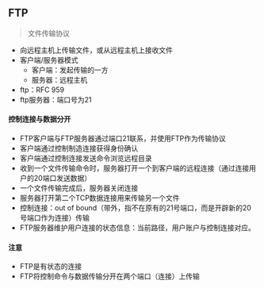 ## FTP

> 文件传输协议

* 向远程主机上传输文件，或从远程主机上接收文件
* 客户端/服务器模式
	* 客户端：发起传输的一方
	* 服务器：远程主机
* ftp：RFC 959
* ftp服务器：端口号为21

#### 控制连接与数据分开

* FTP客户端与FTP服务器通过端口21联系，并使用FTP作为传输协议
* 客户端通过控制制造连接获得身份确认
* 客户端通过控制连接发送命令浏览远程目录
* 收到一个文件传输命令时，服务器打开一个到客户端的远程连接（通过连接用户的20端口发送数据）
* 一个文件传输完成后，服务器关闭连接
* 服务器打开第二个TCP数据连接用来传输另一个文件
* 控制连接：out of bound（带外，指不在原有的21号端口，而是开辟新的20号端口作为连接）传输
* FTP服务器维护用户连接的状态信息：当前路径，用户账户与控制连接对应。

#### 注意

* FTP是有状态的连接
* FTP将控制命令与数据传输分开在两个端口（连接）上传输

